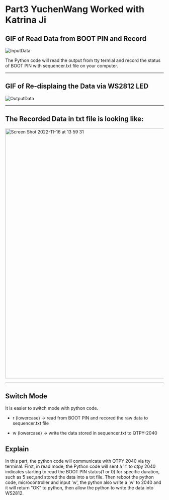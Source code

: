 # Part3 YuchenWang Worked with Katrina Ji



## GIF of Read Data from BOOT PIN and Record

![InputData](https://user-images.githubusercontent.com/105755054/202268733-38efb52a-c3af-4d6f-ab77-3d794cb96c40.GIF)

The Python code will read the output from tty termial and record the status of BOOT PIN with sequencer.txt file on your computer.

---

## GIF of Re-displaing the Data via WS2812 LED

![OutputData](https://user-images.githubusercontent.com/105755054/202269079-c60ff665-0ff7-453c-b378-5822bd2fcb5f.GIF)

---

## The Recorded Data in txt file is looking like:

<img width="794" alt="Screen Shot 2022-11-16 at 13 59 31" src="https://user-images.githubusercontent.com/105755054/202269338-4ad18a11-5259-47e8-9877-c0a61c3036d4.png">

---
## Switch Mode

It is easier to switch mode with python code. 

- r (lowercase) -> read from BOOT PIN and recored the raw data to sequencer.txt file

- w (lowercase) -> write the data stored in sequencer.txt to QTPY-2040 


## Explain

In this part, the python code will communicate with QTPY 2040 via tty terminal. First, in read mode, the Python code will sent a 'r' to qtpy 2040 indicates starting to read the BOOT PIN status(1 or 0) for specific duration, such as 5 sec,and stored the data into a txt file. Then reboot the python code, microcontroller and input 'w', the python also write a 'w' to 2040 and it will return "OK" to python, then allow the python to write the data into WS2812.

